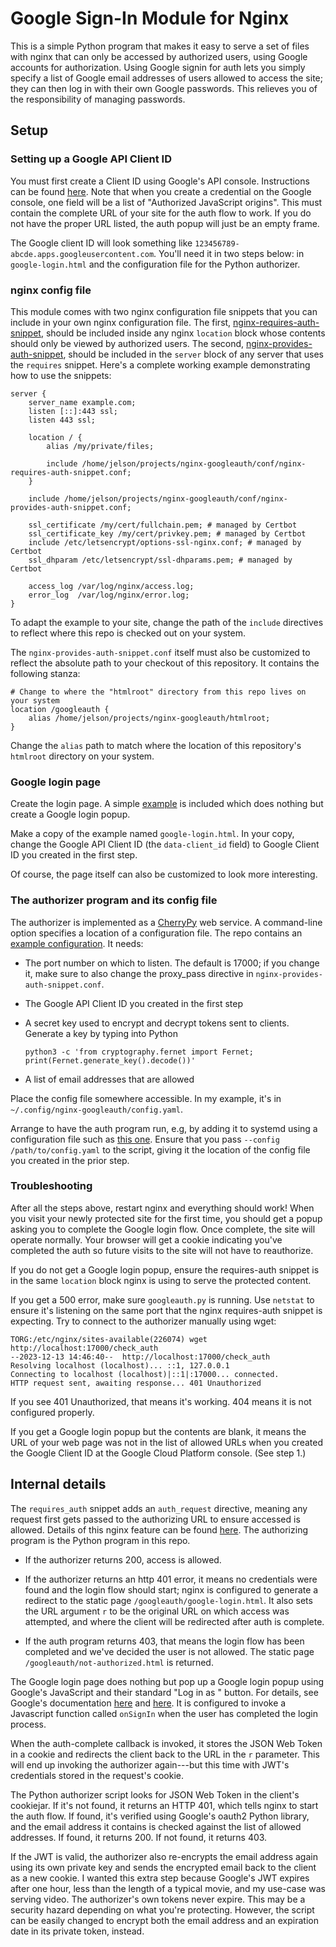 # Google Sign-In Module for Nginx

This is a simple Python program that makes it easy to serve a set of files with
nginx that can only be accessed by authorized users, using Google accounts for
authorization. Using Google signin for auth lets you simply specify a list of
Google email addresses of users allowed to access the site; they can then log in
with their own Google passwords. This relieves you of the responsibility of
managing passwords.

## Setup

### Setting up a Google API Client ID

You must first create a Client ID using Google's API console. Instructions can
be found
[here](https://developers.google.com/identity/gsi/web/guides/get-google-api-clientid).
Note that when you create a credential on the Google console, one field will be
a list of "Authorized JavaScript origins". This must contain the complete URL of
your site for the auth flow to work. If you do not have the proper URL listed,
the auth popup will just be an empty frame.

The Google client ID will look something like
`123456789-abcde.apps.googleusercontent.com`. You'll need it in two steps below:
in `google-login.html` and the configuration file for the Python authorizer.

### nginx config file

This module comes with two nginx configuration file snippets that you can
include in your own nginx configuration file. The first,
[nginx-requires-auth-snippet](https://github.com/jelson/nginx-googlesignin/blob/main/conf/nginx-requires-auth-snippet.conf),
should be included inside any nginx `location` block whose contents should only
be viewed by authorized users. The second,
[nginx-provides-auth-snippet](https://github.com/jelson/nginx-googlesignin/blob/main/conf/nginx-provides-auth-snippet.conf),
should be included in the `server` block of any server that uses the `requires`
snippet. Here's a complete working example demonstrating how to use the snippets:

```
server {
    server_name example.com;
    listen [::]:443 ssl;
    listen 443 ssl;

    location / {
        alias /my/private/files;

        include /home/jelson/projects/nginx-googleauth/conf/nginx-requires-auth-snippet.conf;
    }

    include /home/jelson/projects/nginx-googleauth/conf/nginx-provides-auth-snippet.conf;

    ssl_certificate /my/cert/fullchain.pem; # managed by Certbot
    ssl_certificate_key /my/cert/privkey.pem; # managed by Certbot
    include /etc/letsencrypt/options-ssl-nginx.conf; # managed by Certbot
    ssl_dhparam /etc/letsencrypt/ssl-dhparams.pem; # managed by Certbot

    access_log /var/log/nginx/access.log;
    error_log  /var/log/nginx/error.log;
}
```

To adapt the example to your site, change the path of the `include` directives
to reflect where this repo is checked out on your system.

The `nginx-provides-auth-snippet.conf` itself must also be customized to reflect
the absolute path to your checkout of this repository. It contains the following
stanza:

```
# Change to where the "htmlroot" directory from this repo lives on your system
location /googleauth {
    alias /home/jelson/projects/nginx-googleauth/htmlroot;
}
```

Change the `alias` path to match where the location of this repository's
`htmlroot` directory on your system.

### Google login page

Create the login page. A simple
[example](https://github.com/jelson/nginx-googlesignin/blob/main/htmlroot/google-login-example.html)
is included which does nothing but create a Google login popup.

Make a copy of the example named `google-login.html`. In your copy, change the
Google API Client ID (the `data-client_id` field) to Google Client ID you
created in the first step.

Of course, the page itself can also be customized to look more interesting.

### The authorizer program and its config file

The authorizer is implemented as a
[CherryPy](https://docs.cherrypy.dev/en/latest/) web service. A command-line
option specifies a location of a configuration file. The repo contains an
[example configuration](https://github.com/jelson/nginx-googlesignin/blob/main/conf/googleauth-config-example.yaml). It needs:

* The port number on which to listen. The default is 17000; if you change it,
  make sure to also change the proxy_pass directive in
  `nginx-provides-auth-snippet.conf`.

* The Google API Client ID you created in the first step

* A secret key used to encrypt and decrypt tokens sent to clients. Generate a
  key by typing into Python

     `python3 -c 'from cryptography.fernet import Fernet; print(Fernet.generate_key().decode())'`

* A list of email addresses that are allowed

Place the config file somewhere accessible. In my example, it's in `~/.config/nginx-googleauth/config.yaml`.

Arrange to have the auth program run, e.g, by adding it to systemd using a
configuration file such as [this
one](https://github.com/jelson/nginx-googlesignin/blob/main/conf/googleauth.service). Ensure
that you pass `--config /path/to/config.yaml` to the script, giving it the
location of the config file you created in the prior step.

### Troubleshooting

After all the steps above, restart nginx and everything should work! When you
visit your newly protected site for the first time, you should get a popup
asking you to complete the Google login flow. Once complete, the site will
operate normally. Your browser will get a cookie indicating you've completed the
auth so future visits to the site will not have to reauthorize.

If you do not get a Google login popup, ensure the requires-auth snippet is in
the same `location` block nginx is using to serve the protected content.

If you get a 500 error, make sure `googleauth.py` is running. Use `netstat` to
ensure it's listening on the same port that the nginx requires-auth snippet is
expecting. Try to connect to the authorizer manually using wget:

```
TORG:/etc/nginx/sites-available(226074) wget http://localhost:17000/check_auth
--2023-12-13 14:46:40--  http://localhost:17000/check_auth
Resolving localhost (localhost)... ::1, 127.0.0.1
Connecting to localhost (localhost)|::1|:17000... connected.
HTTP request sent, awaiting response... 401 Unauthorized
```

If you see 401 Unauthorized, that means it's working. 404 means it is not
configured properly.

If you get a Google login popup but the contents are blank, it means the URL of
your web page was not in the list of allowed URLs when you created the Google
Client ID at the Google Cloud Platform console. (See step 1.)

## Internal details

The `requires_auth` snippet adds an `auth_request` directive, meaning any
request first gets passed to the authorizing URL to ensure accessed is
allowed. Details of this nginx feature can be found
[here](http://nginx.org/en/docs/http/ngx_http_auth_request_module.html). The
authorizing program is the Python program in this repo.

  * If the authorizer returns 200, access is allowed.

  * If the authorizer returns an http 401 error, it means no credentials were
    found and the login flow should start; nginx is configured to generate a
    redirect to the static page `/googleauth/google-login.html`. It also sets the URL
    argument `r` to be the original URL on which access was attempted, and where
    the client will be redirected after auth is complete.

  * If the auth program returns 403, that means the login flow has been
    completed and we've decided the user is not allowed. The static page
    `/googleauth/not-authorized.html` is returned.

The Google login page does nothing but pop up a Google login popup using
Google's JavaScript and their standard "Log in as <you>" button. For details,
see Google's documentation
[here](https://developers.google.com/identity/sign-in/web) and
[here](https://developers.google.com/identity/gsi/web/guides/display-button).
It is configured to invoke a Javascript function called `onSignIn` when the user
has completed the login process.

When the auth-complete callback is invoked, it stores the JSON Web Token in a
cookie and redirects the client back to the URL in the `r` parameter. This will
end up invoking the authorizer again---but this time with JWT's credentials
stored in the request's cookie.

The Python authorizer script looks for JSON Web Token in the client's
cookiejar. If it's not found, it returns an HTTP 401, which tells nginx to start
the auth flow. If found, it's verified using Google's oauth2 Python library, and
the email address it contains is checked against the list of allowed
addresses. If found, it returns 200. If not found, it returns 403.

If the JWT is valid, the authorizer also re-encrypts the email address again
using its own private key and sends the encrypted email back to the client as a
new cookie. I wanted this extra step because Google's JWT expires after one
hour, less than the length of a typical movie, and my use-case was serving
video. The authorizer's own tokens never expire. This may be a security hazard
depending on what you're protecting. However, the script can be easily changed
to encrypt both the email address and an expiration date in its private token,
instead.

